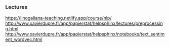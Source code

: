 
### Lectures
https://linogaliana-teaching.netlify.app/course/nlp/
http://www.xavierdupre.fr/app/papierstat/helpsphinx/lectures/preprocessing.html
http://www.xavierdupre.fr/app/papierstat/helpsphinx/notebooks/text_sentiment_wordvec.html

 